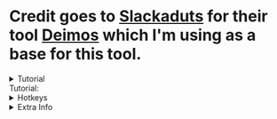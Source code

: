 # Credit goes to [Slackaduts](https://github.com/Slackaduts) for their tool [Deimos](https://github.com/Slackaduts/Deimos-Wizard101) which I'm using as a base for this tool.

<details>
<summary>Tutorial</summary>

To run, be sure all your wiz clients are ordered correctly (p2 should be below and to the right of p1, etc), and all logged into the desired wizard. 
Run the AEology.exe by double clicking it. Pay attention to the blue text on the window that shows up, as it will tell you when the program is ready after lauching.

From here, it's very self explanatory. Look in AEology-config.ini to see what hotkeys are mapped. Refer to the discord server's reference channel for proper key names, they are case sensitive.

To remap keys, simply replace the key's name with the desired key in the config. Save your changes, then kill (with the kill hotkey) and relaunch the tool.

This tool gets updated when I have free time from college, and my personal project(s). Don't pester me for when updates are coming.

You can also close AEology by closing out the GUI, just never close out the CMD window.

</details>
Tutorial:

<details>
<summary>Hotkeys</summary>

What hotkeys exist:
  -X Press to all clients (X key by default)
  -Sync XYZ of all clients (syncs client positions with selected client, F8 by default)
  -Navmap quest TP (selected client, F7 by default)
  -Navmap quest TP for all clients. Which client the teleport obeys varies depending on the scenario. (F6 by default)
  -Toggle speed multiplier (F5 by default)
  -Kill AEology (F9 by default)
  -Toggle auto combat (NINE by default)
  -Auto dialogue (F4 by default)
  -Auto questing (F3 by default)
  -Auto sigil (F2 by default)
  -Freecam (F1 by default)
  -TP to freecam position (Shift + Freecam Key by default)
</details>

<details>
<summary>Extra Info</summary>

The Deimos Base GUI also has a bot creator and flythrough creator. Information on these systems are in the bots/flythroughs channels of the Deimos discord server, or the wiki.
https://github.com/Slackaduts/Deimos-Wizard101/wiki

There's also more advanced features in the GUI that are difficult to explain in writing. Those are intended for more advanced users and/or script developers. No support will be provided on them.
Additionally, minimal support will be provided on auto questing and auto sigil. This is highly generalized code by design and it is impossible to fix every issue or every circumstance.

</details>